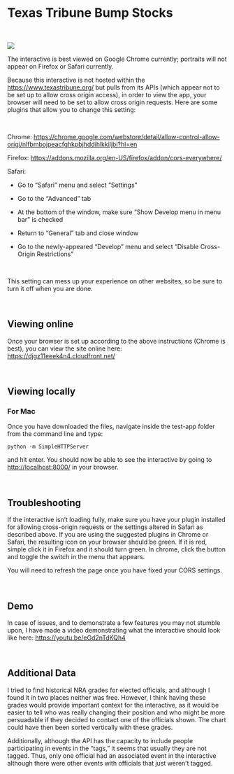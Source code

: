 Texas Tribune Bump Stocks
=========================

 

![](https://raw.githubusercontent.com/annalizhaz2/texastribunebumpstocks/master/screenshot.png)

The interactive is best viewed on Google Chrome currently; portraits will not
appear on Firefox or Safari currently.

Because this interactive is not hosted within the
<https://www.texastribune.org/> but pulls from its APIs (which appear not to be
set up to allow cross origin access), in order to view the app, your browser
will need to be set to allow cross origin requests. Here are some plugins that
allow you to change this setting:

 

Chrome:
<https://chrome.google.com/webstore/detail/allow-control-allow-origi/nlfbmbojpeacfghkpbjhddihlkkiljbi?hl=en>

Firefox: <https://addons.mozilla.org/en-US/firefox/addon/cors-everywhere/>

Safari:

-   Go to “Safari” menu and select “Settings"

-   Go to the “Advanced” tab

-   At the bottom of the window, make sure “Show Develop menu in menu bar” is
    checked

-   Return to “General” tab and close window

-   Go to the newly-appeared “Develop” menu and select “Disable Cross-Origin
    Restrictions"

 

This setting can mess up your experience on other websites, so be sure to turn
it off when you are done.

 

Viewing online
--------------

Once your browser is set up according to the above instructions (Chrome is
best), you can view the site online here:
<https://djgz11eeek4n4.cloudfront.net/>

 

Viewing locally
---------------

### For Mac

Once you have downloaded the files, navigate inside the test-app folder from the
command line and type:

~~~~~~~~~~~~~~~~~~~~~~~~~~~~~~~~~~~~~~~~~~~~~~~~~~~~~~~~~~~~~~~~~~~~~~~~~~~~~~~~
python -m SimpleHTTPServer
~~~~~~~~~~~~~~~~~~~~~~~~~~~~~~~~~~~~~~~~~~~~~~~~~~~~~~~~~~~~~~~~~~~~~~~~~~~~~~~~

and hit enter. You should now be able to see the interactive by going to
<http://localhost:8000/> in your browser.

 

Troubleshooting
---------------

If the interactive isn’t loading fully, make sure you have your plugin installed
for allowing cross-origin requests or the settings altered in Safari as
described above. If you are using the suggested plugins in Chrome or Safari, the
resulting icon on your browser should be green. If it is red, simple click it in
Firefox and it should turn green. In chrome, click the button and toggle the
switch in the menu that appears.

You will need to refresh the page once you have fixed your CORS settings.

 

Demo
----

In case of issues, and to demonstrate a few features you may not stumble upon, I
have made a video demonstrating what the interactive should look like here:
<https://youtu.be/eGd2nTdKQh4>

 

Additional Data
---------------

I tried to find historical NRA grades for elected officials, and although I
found it in two places neither was free. However, I think having these grades
would provide important context for the interactive, as it would be easier to
tell who was really changing their position and who might be more persuadable if
they decided to contact one of the officials shown. The chart could have then
been sorted vertically with these grades.

Additionally, although the API has the capacity to include people participating
in events in the “tags,” it seems that usually they are not tagged. Thus, only
one official had an associated event in the interactive although there were
other events with officials that just weren’t tagged.
